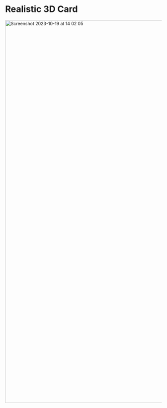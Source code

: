 # Realistic 3D Card

<img width="1232" alt="Screenshot 2023-10-19 at 14 02 05" src="https://github.com/baunov/card-3d/assets/54023692/272d742d-5cae-4f56-8c8c-45f4f7a12f38">
